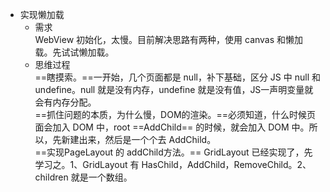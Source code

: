 - 实现懒加载   
	- 需求  
		WebView 初始化，太慢。目前解决思路有两种，使用 canvas 和懒加载。先试试懒加载。
	- 思维过程  
	==瞎摸索。==一开始，几个页面都是 null，补下基础，区分 JS 中 null 和 undefine。null 就是没有内存，undefine 就是没有值，JS一声明变量就会有内存分配。  
	==抓住问题的本质，为什么慢，DOM的渲染。==必须知道，什么时候页面会加入 DOM 中，root ==AddChild== 的时候，就会加入 DOM 中。所以，先新建出来，然后是一个个去 AddChild。  
	==实现PageLayout 的 addChild方法。== GridLayout 已经实现了，先学习之。1、GridLayout 有 HasChild，AddChild，RemoveChild。2、children 就是一个数组。

